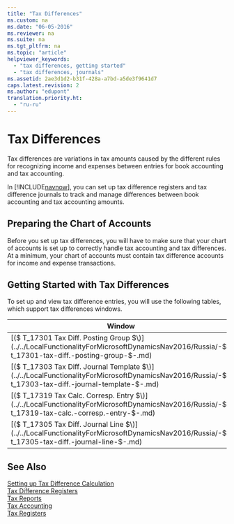 ```yaml
---
title: "Tax Differences"
ms.custom: na
ms.date: "06-05-2016"
ms.reviewer: na
ms.suite: na
ms.tgt_pltfrm: na
ms.topic: "article"
helpviewer_keywords: 
  - "tax differences, getting started"
  - "tax differences, journals"
ms.assetid: 2ae3d1d2-b31f-428a-a7bd-a5de3f9641d7
caps.latest.revision: 2
ms.author: "edupont"
translation.priority.ht: 
  - "ru-ru"
---
```

# Tax Differences
Tax differences are variations in tax amounts caused by the different rules for recognizing income and expenses between entries for book accounting and tax accounting.  
  
 In [!INCLUDE[navnow](../../ApplicationDesign/includes/navnow_md.md)], you can set up tax difference registers and tax difference journals to track and manage differences between book accounting and tax accounting amounts.  
  
## Preparing the Chart of Accounts  
 Before you set up tax differences, you will have to make sure that your chart of accounts is set up to correctly handle tax accounting and tax differences. At a minimum, your chart of accounts must contain tax difference accounts for income and expense transactions.  
  
## Getting Started with Tax Differences  
 To set up and view tax difference entries, you will use the following tables, which support tax differences windows.  
  
|Window|[!INCLUDE[bp_tabledescription](../../ApplicationDesign/includes/bp_tabledescription_md.md)]|  
|------------|---------------------------------------|  
|[\($ T\_17301 Tax Diff. Posting Group $\)](../../LocalFunctionalityForMicrosoftDynamicsNav2016/Russia/-$-t_17301-tax-diff.-posting-group-$-.md)|Specifies posting groups for tax difference transactions.|  
|[\($ T\_17303 Tax Diff. Journal Template $\)](../../LocalFunctionalityForMicrosoftDynamicsNav2016/Russia/-$-t_17303-tax-diff.-journal-template-$-.md)|Specifies the journals that are used for posting tax difference entries.|  
|[\($ T\_17319 Tax Calc. Corresp. Entry $\)](../../LocalFunctionalityForMicrosoftDynamicsNav2016/Russia/-$-t_17319-tax-calc.-corresp.-entry-$-.md)|Specifies tax difference information that is needed for external reports and forms.|  
|[\($ T\_17305 Tax Diff. Journal Line $\)](../../LocalFunctionalityForMicrosoftDynamicsNav2016/Russia/-$-t_17305-tax-diff.-journal-line-$-.md)|Specifies posted tax difference journal entries.|  
  
## See Also  
 [Setting up Tax Difference Calculation](../../LocalFunctionalityForMicrosoftDynamicsNav2016/Russia/setting-up-tax-difference-calculation.md)   
 [Tax Difference Registers](../../LocalFunctionalityForMicrosoftDynamicsNav2016/Russia/tax-difference-registers.md)   
 [Tax Reports](assetId:///e42ca8e7-1cee-4fb8-9f71-e596f29cabc3)   
 [Tax Accounting](../../LocalFunctionalityForMicrosoftDynamicsNav2016/Russia/tax-accounting.md)   
 [Tax Registers](../../LocalFunctionalityForMicrosoftDynamicsNav2016/Russia/tax-registers.md)
